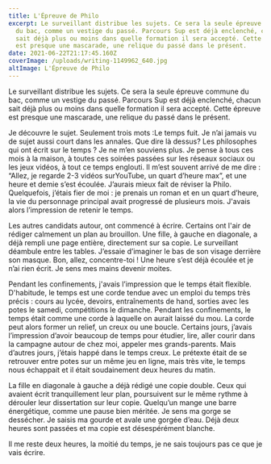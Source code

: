 ```yaml
---
title: L'Épreuve de Philo
excerpt: Le surveillant distribue les sujets. Ce sera la seule épreuve commune
  du bac, comme un vestige du passé. Parcours Sup est déjà enclenché, chacun
  sait déjà plus ou moins dans quelle formation il sera accepté. Cette épreuve
  est presque une mascarade, une relique du passé dans le présent.
date: 2021-06-22T21:17:45.160Z
coverImage: /uploads/writing-1149962_640.jpg
altImage: L'Épreuve de Philo
---
```

<!--StartFragment-->

Le surveillant distribue les sujets. Ce sera la seule épreuve commune du bac, comme un vestige du passé. Parcours Sup est déjà enclenché, chacun sait déjà plus ou moins dans quelle formation il sera accepté. Cette épreuve est presque une mascarade, une relique du passé dans le présent.

Je découvre le sujet. Seulement trois mots :Le temps fuit. Je n’ai jamais vu de sujet aussi court dans les annales. Que dire là dessus? Les philosophes qui ont écrit sur le temps ? Je ne m’en souviens plus. Je pense à tous ces mois à la maison, à toutes ces soirées passées sur les réseaux sociaux ou les jeux vidéos, à tout ce temps englouti. Il m’est souvent arrivé de me dire : “Allez, je regarde 2-3 vidéos surYouTube, un quart d’heure max”, et une heure et demie s’est écoulée. J’aurais mieux fait de réviser la Philo. Quelquefois, j’étais fier de moi : je prenais un roman et en un quart d’heure, la vie du personnage principal avait progressé de plusieurs mois. J'avais alors l’impression de retenir le temps.

Les autres candidats autour, ont commencé à écrire. Certains ont l'air de rédiger calmement un plan au brouillon. Une fille, à gauche en diagonale, a déjà rempli une page entière, directement sur sa copie. Le surveillant déambule entre les tables. J’essaie d’imaginer le bas de son visage derrière son masque. Bon, allez, concentre-toi ! Une heure s’est déjà écoulée et je n’ai rien écrit. Je sens mes mains devenir moites.

Pendant les confinements, j'avais l’impression que le temps était flexible. D'habitude, le temps est une corde tendue avec un emploi du temps très précis : cours au lycée, devoirs, entraînements de hand, sorties avec les potes le samedi, compétitions le dimanche. Pendant les confinements, le temps était comme une corde à laquelle on aurait laissé du mou. La corde peut alors former un relief, un creux ou une boucle. Certains jours, j’avais l’impression d’avoir beaucoup de temps pour étudier, lire, aller courir dans la campagne autour de chez moi, appeler mes grands-parents. Mais d’autres jours, j’étais happé dans le temps creux. Le prétexte était de se retrouver entre potes sur un même jeu en ligne, mais très vite, le temps nous échappait et il était soudainement deux heures du matin.

La fille en diagonale à gauche a déjà rédigé une copie double. Ceux qui avaient écrit tranquillement leur plan, poursuivent sur le même rythme à dérouler leur dissertation sur leur copie. Quelqu’un mange une barre énergétique, comme une pause bien méritée. Je sens ma gorge se dessécher. Je saisis ma gourde et avale une gorgée d’eau. Déjà deux heures sont passées et ma copie est désespérément blanche.

Il me reste deux heures, la moitié du temps, je ne sais toujours pas ce que je vais écrire.

<!--EndFragment-->